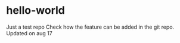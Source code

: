 # hello-world
Just a test repo
Check how the feature can be added in the git repo.
Updated on aug 17
